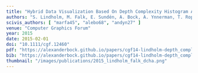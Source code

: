 ```yaml
---
title: "Hybrid Data Visualization Based On Depth Complexity Histogram Analysis"
authors: "S. Lindholm, M. Falk, E. Sundén, A. Bock, A. Ynnerman, T. Ropinski"
scivis_authors: [ "marfa45", "alebo68", "andyn27" ]
venue: "Computer Graphics Forum"
year: 2015
date: 2015-02-01
doi: "10.1111/cgf.12460"
pdf: "https://alexanderbock.github.io/papers/cgf14-lindholm-depth_complexity.pdf"
bib: "https://alexanderbock.github.io/papers/cgf14-lindholm-depth_complexity.bib"
thumbnail: "/images/publications/2015_lindholm_falk_dcha.png"
---
```


